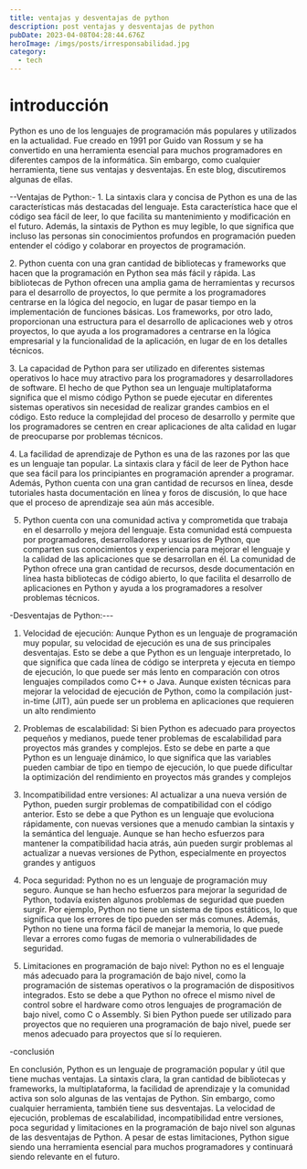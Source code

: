 ```yaml
---
title: ventajas y desventajas de python
description: post ventajas y desventajas de python
pubDate: 2023-04-08T04:28:44.676Z
heroImage: /imgs/posts/irresponsabilidad.jpg
category:
  - tech
---
```

# introducción

Python es uno de los lenguajes de programación más populares y utilizados en la actualidad. Fue creado en 1991 por Guido van Rossum y se ha convertido en una herramienta esencial para muchos programadores en diferentes campos de la informática. Sin embargo, como cualquier herramienta, tiene sus ventajas y desventajas. En este blog, discutiremos algunas de ellas.

\--Ventajas de Python:-
1﻿. La sintaxis clara y concisa de Python es una de las características más destacadas del lenguaje. Esta característica hace que el código sea fácil de leer, lo que facilita su mantenimiento y modificación en el futuro. Además, la sintaxis de Python es muy legible, lo que significa que incluso las personas sin conocimientos profundos en programación pueden entender el código y colaborar en proyectos de programación.

2﻿. Python cuenta con una gran cantidad de bibliotecas y frameworks que hacen que la programación en Python sea más fácil y rápida. Las bibliotecas de Python ofrecen una amplia gama de herramientas y recursos para el desarrollo de proyectos, lo que permite a los programadores centrarse en la lógica del negocio, en lugar de pasar tiempo en la implementación de funciones básicas. Los frameworks, por otro lado, proporcionan una estructura para el desarrollo de aplicaciones web y otros proyectos, lo que ayuda a los programadores a centrarse en la lógica empresarial y la funcionalidad de la aplicación, en lugar de en los detalles técnicos.

3﻿. La capacidad de Python para ser utilizado en diferentes sistemas operativos lo hace muy atractivo para los programadores y desarrolladores de software. El hecho de que Python sea un lenguaje multiplataforma significa que el mismo código Python se puede ejecutar en diferentes sistemas operativos sin necesidad de realizar grandes cambios en el código. Esto reduce la complejidad del proceso de desarrollo y permite que los programadores se centren en crear aplicaciones de alta calidad en lugar de preocuparse por problemas técnicos.

4﻿. La facilidad de aprendizaje de Python es una de las razones por las que es un lenguaje tan popular. La sintaxis clara y fácil de leer de Python hace que sea fácil para los principiantes en programación aprender a programar. Además, Python cuenta con una gran cantidad de recursos en línea, desde tutoriales hasta documentación en línea y foros de discusión, lo que hace que el proceso de aprendizaje sea aún más accesible.

5. Python cuenta con una comunidad activa y comprometida que trabaja en el desarrollo y mejora del lenguaje. Esta comunidad está compuesta por programadores, desarrolladores y usuarios de Python, que comparten sus conocimientos y experiencia para mejorar el lenguaje y la calidad de las aplicaciones que se desarrollan en él. La comunidad de Python ofrece una gran cantidad de recursos, desde documentación en línea hasta bibliotecas de código abierto, lo que facilita el desarrollo de aplicaciones en Python y ayuda a los programadores a resolver problemas técnicos.

\-Desventajas de Python:---

1. Velocidad de ejecución: Aunque Python es un lenguaje de programación muy popular, su velocidad de ejecución es una de sus principales desventajas. Esto se debe a que Python es un lenguaje interpretado, lo que significa que cada línea de código se interpreta y ejecuta en tiempo de ejecución, lo que puede ser más lento en comparación con otros lenguajes compilados como C++ o Java. Aunque existen técnicas para mejorar la velocidad de ejecución de Python, como la compilación just-in-time (JIT), aún puede ser un problema en aplicaciones que requieren un alto rendimiento

2. Problemas de escalabilidad: Si bien Python es adecuado para proyectos pequeños y medianos, puede tener problemas de escalabilidad para proyectos más grandes y complejos. Esto se debe en parte a que Python es un lenguaje dinámico, lo que significa que las variables pueden cambiar de tipo en tiempo de ejecución, lo que puede dificultar la optimización del rendimiento en proyectos más grandes y complejos

3. Incompatibilidad entre versiones: Al actualizar a una nueva versión de Python, pueden surgir problemas de compatibilidad con el código anterior. Esto se debe a que Python es un lenguaje que evoluciona rápidamente, con nuevas versiones que a menudo cambian la sintaxis y la semántica del lenguaje. Aunque se han hecho esfuerzos para mantener la compatibilidad hacia atrás, aún pueden surgir problemas al actualizar a nuevas versiones de Python, especialmente en proyectos grandes y antiguos 

4. Poca seguridad: Python no es un lenguaje de programación muy seguro. Aunque se han hecho esfuerzos para mejorar la seguridad de Python, todavía existen algunos problemas de seguridad que pueden surgir. Por ejemplo, Python no tiene un sistema de tipos estáticos, lo que significa que los errores de tipo pueden ser más comunes. Además, Python no tiene una forma fácil de manejar la memoria, lo que puede llevar a errores como fugas de memoria o vulnerabilidades de seguridad. 

5. Limitaciones en programación de bajo nivel: Python no es el lenguaje más adecuado para la programación de bajo nivel, como la programación de sistemas operativos o la programación de dispositivos integrados. Esto se debe a que Python no ofrece el mismo nivel de control sobre el hardware como otros lenguajes de programación de bajo nivel, como C o Assembly. Si bien Python puede ser utilizado para proyectos que no requieren una programación de bajo nivel, puede ser menos adecuado para proyectos que sí lo requieren.

\-c﻿onclusión

En conclusión, Python es un lenguaje de programación popular y útil que tiene muchas ventajas. La sintaxis clara, la gran cantidad de bibliotecas y frameworks, la multiplataforma, la facilidad de aprendizaje y la comunidad activa son solo algunas de las ventajas de Python. Sin embargo, como cualquier herramienta, también tiene sus desventajas. La velocidad de ejecución, problemas de escalabilidad, incompatibilidad entre versiones, poca seguridad y limitaciones en la programación de bajo nivel son algunas de las desventajas de Python. A pesar de estas limitaciones, Python sigue siendo una herramienta esencial para muchos programadores y continuará siendo relevante en el futuro.